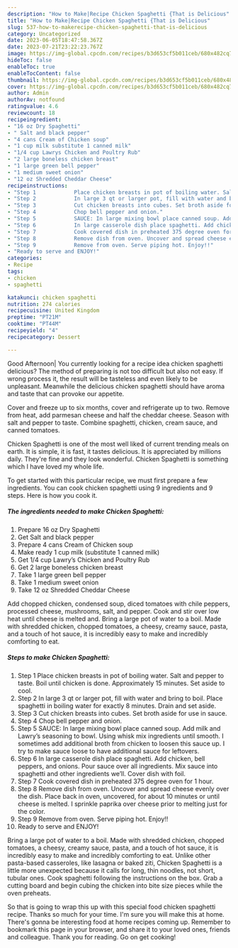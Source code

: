 ```yaml
---
description: "How to Make|Recipe Chicken Spaghetti {That is Delicious"
title: "How to Make|Recipe Chicken Spaghetti {That is Delicious"
slug: 537-how-to-makerecipe-chicken-spaghetti-that-is-delicious
category: Uncategorized
date: 2023-06-05T18:47:58.367Z
date: 2023-07-21T23:22:23.767Z
image: https://img-global.cpcdn.com/recipes/b3d653cf5b011ceb/680x482cq70/chicken-spaghetti-recipe-main-photo.jpg
hideToc: false
enableToc: true
enableTocContent: false
thumbnail: https://img-global.cpcdn.com/recipes/b3d653cf5b011ceb/680x482cq70/chicken-spaghetti-recipe-main-photo.jpg
cover: https://img-global.cpcdn.com/recipes/b3d653cf5b011ceb/680x482cq70/chicken-spaghetti-recipe-main-photo.jpg
author: Admin
authorAv: notfound
ratingvalue: 4.6
reviewcount: 18
recipeingredient:
- "16 oz Dry Spaghetti"
- " Salt and black pepper"
- "4 cans Cream of Chicken soup"
- "1 cup milk substitute 1 canned milk"
- "1/4 cup Lawrys Chicken and Poultry Rub"
- "2 large boneless chicken breast"
- "1 large green bell pepper"
- "1 medium sweet onion"
- "12 oz Shredded Cheddar Cheese"
recipeinstructions:
- "Step 1            Place chicken breasts in pot of boiling water. Salt and pepper to taste. Boil until chicken is done. Approximately 15 minutes. Set aside to cool."
- "Step 2            In large 3 qt or larger pot, fill with water and bring to boil. Place spaghetti in boiling water for exactly 8 minutes. Drain and set aside."
- "Step 3            Cut chicken breasts into cubes. Set broth aside for use in sauce."
- "Step 4            Chop bell pepper and onion."
- "Step 5            SAUCE: In large mixing bowl place canned soup. Add milk and Lawry’s seasoning to bowl. Using whisk mix ingredients until smooth. I sometimes add additional broth from chicken to loosen this sauce up. I try to make sauce loose to have additional sauce for leftovers."
- "Step 6            In large casserole dish place spaghetti. Add chicken, bell peppers, and onions. Pour sauce over all ingredients. Mix sauce into spaghetti and other ingredients we’ll. Cover dish with foil."
- "Step 7            Cook covered dish in preheated 375 degree oven for 1 hour."
- "Step 8            Remove dish from oven. Uncover and spread cheese evenly over the dish. Place back in oven, uncovered, for about 10 minutes or until cheese is melted. I sprinkle paprika over cheese prior to melting just for the color."
- "Step 9            Remove from oven. Serve piping hot. Enjoy!!"
- "Ready to serve and ENJOY!"
categories:
- Recipe
tags:
- chicken
- spaghetti

katakunci: chicken spaghetti 
nutrition: 274 calories
recipecuisine: United Kingdom
preptime: "PT21M"
cooktime: "PT44M"
recipeyield: "4"
recipecategory: Dessert

---
```



Good Afternoon| You currently looking for a recipe idea chicken spaghetti delicious? The method of preparing is not too difficult but also not easy. If wrong process it, the result will be tasteless and even likely to be unpleasant. Meanwhile the delicious chicken spaghetti should have aroma and taste that can provoke our appetite.





Cover and freeze up to six months, cover and refrigerate up to two. Remove from heat, add parmesan cheese and half the cheddar cheese. Season with salt and pepper to taste. Combine spaghetti, chicken, cream sauce, and canned tomatoes.

Chicken Spaghetti is one of the most well liked of current trending meals on earth. It is simple, it is fast, it tastes delicious. It is appreciated by millions daily. They're fine and they look wonderful. Chicken Spaghetti is something which I have loved my whole life.


To get started with this particular recipe, we must first prepare a few ingredients. You can cook chicken spaghetti using 9 ingredients and 9 steps. Here is how you cook it.

<!--inarticleads1-->

##### The ingredients needed to make Chicken Spaghetti:

1. Prepare 16 oz Dry Spaghetti
1. Get  Salt and black pepper
1. Prepare 4 cans Cream of Chicken soup
1. Make ready 1 cup milk (substitute 1 canned milk)
1. Get 1/4 cup Lawry’s Chicken and Poultry Rub
1. Get 2 large boneless chicken breast
1. Take 1 large green bell pepper
1. Take 1 medium sweet onion
1. Take 12 oz Shredded Cheddar Cheese


Add chopped chicken, condensed soup, diced tomatoes with chile peppers, processed cheese, mushrooms, salt, and pepper. Cook and stir over low heat until cheese is melted and. Bring a large pot of water to a boil. Made with shredded chicken, chopped tomatoes, a cheesy, creamy sauce, pasta, and a touch of hot sauce, it is incredibly easy to make and incredibly comforting to eat. 

<!--inarticleads2-->

##### Steps to make Chicken Spaghetti:

1. Step 1            Place chicken breasts in pot of boiling water. Salt and pepper to taste. Boil until chicken is done. Approximately 15 minutes. Set aside to cool.
1. Step 2            In large 3 qt or larger pot, fill with water and bring to boil. Place spaghetti in boiling water for exactly 8 minutes. Drain and set aside.
1. Step 3            Cut chicken breasts into cubes. Set broth aside for use in sauce.
1. Step 4            Chop bell pepper and onion.
1. Step 5            SAUCE: In large mixing bowl place canned soup. Add milk and Lawry’s seasoning to bowl. Using whisk mix ingredients until smooth. I sometimes add additional broth from chicken to loosen this sauce up. I try to make sauce loose to have additional sauce for leftovers.
1. Step 6            In large casserole dish place spaghetti. Add chicken, bell peppers, and onions. Pour sauce over all ingredients. Mix sauce into spaghetti and other ingredients we’ll. Cover dish with foil.
1. Step 7            Cook covered dish in preheated 375 degree oven for 1 hour.
1. Step 8            Remove dish from oven. Uncover and spread cheese evenly over the dish. Place back in oven, uncovered, for about 10 minutes or until cheese is melted. I sprinkle paprika over cheese prior to melting just for the color.
1. Step 9            Remove from oven. Serve piping hot. Enjoy!!
1. Ready to serve and ENJOY!

Bring a large pot of water to a boil. Made with shredded chicken, chopped tomatoes, a cheesy, creamy sauce, pasta, and a touch of hot sauce, it is incredibly easy to make and incredibly comforting to eat. Unlike other pasta-based casseroles, like lasagna or baked ziti, Chicken Spaghetti is a little more unexpected because it calls for long, thin noodles, not short, tubular ones. Cook spaghetti following the instructions on the box. Grab a cutting board and begin cubing the chicken into bite size pieces while the oven preheats. 

So that is going to wrap this up with this special food chicken spaghetti recipe. Thanks so much for your time. I'm sure you will make this at home. There's gonna be interesting food at home recipes coming up. Remember to bookmark this page in your browser, and share it to your loved ones, friends and colleague. Thank you for reading. Go on get cooking!
